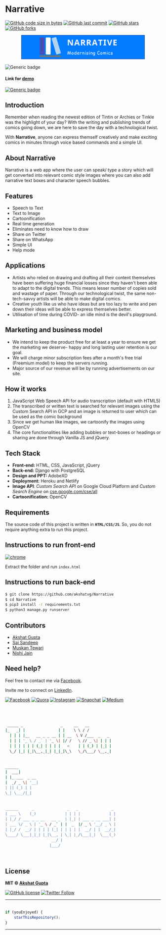 # Narrative

[![GitHub code size in bytes](https://img.shields.io/github/languages/code-size/akshatvg/Narrative?logo=github&style=social)](https://github.com/akshatvg/) [![GitHub last commit](https://img.shields.io/github/last-commit/akshatvg/Narrative?style=social&logo=git)](https://github.com/akshatvg/) [![GitHub stars](https://img.shields.io/github/stars/akshatvg/Narrative?style=social)](https://github.com/akshatvg/Narrative/stargazers) [![GitHub forks](https://img.shields.io/github/forks/akshatvg/Narrative?style=social&logo=git)](https://github.com/akshatvg/Narrative/network)

<p align="center">
<a href="https://narrative.akshatvg.com">
<img src="assets/img/border-logo.png" width="400px" alt="Narrative Logo"/>
</a>
</p>

![Generic badge](https://img.shields.io/badge/Narrative-Modernising_Comics-orange) 

#### Link for [demo](https://narrative.akshatvg.com) 
[![Generic badge](https://img.shields.io/badge/view-demo-orange)](https://narrative.akshatvg.com)

## Introduction
Remember when reading the newest edition of Tintin or Archies or Tinkle was the highlight of your day? With the writing and publishing trends of comics going down, we are here to save the day with a technological twist.

With **Narrative**, anyone can express themself creatively and make exciting comics in minutes through voice based commands and a simple UI.

## About Narrative
Narrative is a web app where the user can speak/ type a story which will get converted into relevant comic style images where you can also add narrative text boxes and character speech bubbles.

## Features
- Speech to Text
- Text to Image
- Cartoonification
- Real time generation
- Eliminates need to know how to draw
- Share on Twitter
- Share on WhatsApp
- Simple UI
- Help mode


## Applications
- Artists who relied on drawing and drafting all their content themselves have been suffering huge financial losses since they haven't been able to adapt to the digital trends. This means lesser number of copies sold and wastage of paper. Through our technological twist, the same non-tech-savvy artists will be able to make digital comics.
- Creative youth like us who have ideas but are too lazy to write and pen down their ideas will be able to express themselves better.
- Utilisation of time during COVID- an idle mind is the devil's playground.


## Marketing and business model
- We intend to keep the product free for at least a year to ensure we get the marketing we deserve- happy and long lasting user retention is our goal.
- We will charge minor subscription fees after a month's free trial (Freemium model) to keep the servers running.
- Major source of our revenue will be by running advertisements on our site.

## How it works
1. JavaScript Web Speech API for audio transcription (default with HTML5)
2. The transcribed or written text is searched for relevant images using the Custom Search API in GCP and an image is returned to user which can be used as the comic background
3. Since we get human like images, we cartoonify the images using OpenCV
4. The core functionalities like adding bubbles or text-boxes or headings or sharing are done through Vanilla JS and jQuery.

## Tech Stack
- **Front-end:** HTML, CSS, JavaScript, jQuery
- **Back-end:** Django with PostgreSQL
- **Design and PPT:** AdobeXD
- **Deployment:** Heroku and Netlify
- **Image API**: *Custom Search API* on Google Cloud Platform and *Custom Search Engine* on [cse.google.com/cse/all](https://cse.google.com/cse/all)
- **Cartoonification:** OpenCV

## Requirements
The source code of this project is written in **`HTML/CSS/JS`**. So, you do not require anything extra to run this project.

## Instructions to run front-end

[![chrome](https://img.shields.io/badge/Open-index.html-lightgrey.svg?logo=google-chrome&style=popout&logoColor=red)](https:/?narrative.akshatvg.com)

Extract the folder and run `index.html`

## Instructions to run back-end
```bash
$ git clone https://github.com/akshatvg/Narrative
$ cd Narrative
$ pip3 install -r requirements.txt
$ python3 manage.py runserver
```

## Contributors
- [Akshat Gupta](https://github.com/akshatvg)
- [Sai Sandeep](https://github.com/raysandeep)
- [Muskan Tewari](https://github.com/muskantewari)
- [Nishi Jain](https://github.com/nishijjain)


## Need help?


Feel free to contact me via [Facebook](https://www.facebook.com/akshatvg).

Invite me to connect on [LinkedIn](https://www.linkedin.com/in/akshatvg/).

[![Facebook](https://img.shields.io/badge/Facebook-add-blue.svg?logo=facebook&logoColor=white)](https://www.facebook.com/akshatvg) [![Quora](https://img.shields.io/badge/Quora-ask-red.svg?logo=quora)](https://www.quora.com/profile/Akshat-Gupta-279) [![Instagram](https://img.shields.io/badge/Instagram-follow-purple.svg?logo=instagram&logoColor=white)](https://www.instagram.com/akshatvg/) [![Snapchat](https://img.shields.io/badge/Snapchat-add-yellow.svg?logo=snapchat&logoColor=white)](https://www.snapchat.com/add/akshatvg) [![Medium](https://img.shields.io/badge/Medium-follow-black.svg?logo=medium&logoColor=white)](https://medium.com/@akshatvg)


```bash



 _____ _                 _     __   __            
|_   _| |               | |    \ \ / /            
  | | | |__   __ _ _ __ | | __  \ V /___  _   _   
  | | | '_ \ / _` | '_ \| |/ /   \ // _ \| | | |  
  | | | | | | (_| | | | |   <    | | (_) | |_| |  
  \_/ |_| |_|\__,_|_| |_|_|\_\   \_/\___/ \__,_|  
                                                  
                                                  
______                                            
|  ___|                                           
| |_ ___  _ __                                    
|  _/ _ \| '__|                                   
| || (_) | |                                      
\_| \___/|_|                                      
                                                  
                                                  
______      _               _   _               _ 
| ___ \    (_)             | | | |             | |
| |_/ / ___ _ _ __   __ _  | |_| | ___ _ __ ___| |
| ___ \/ _ \ | '_ \ / _` | |  _  |/ _ \ '__/ _ \ |
| |_/ /  __/ | | | | (_| | | | | |  __/ | |  __/_|
\____/ \___|_|_| |_|\__, | \_| |_/\___|_|  \___(_)
                     __/ |                        
                    |___/                         

 


```

## License

**MIT &copy; [Akshat Gupta](https://github.com/akshatvg/Narrative/blob/master/LICENSE)**

[![GitHub license](https://img.shields.io/github/license/akshatvg/Narrative?style=social&logo=github)](https://github.com/akshatvg/Narrative/blob/master/LICENSE) [![Twitter Follow](https://img.shields.io/twitter/follow/akshatvg?style=social)](https://twitter.com/akshatvg)

---------

```javascript

if (youEnjoyed) {
    starThisRepository();
}

```

-----------

